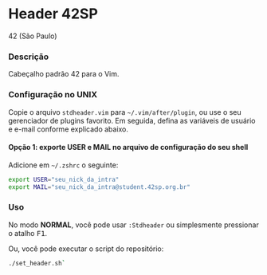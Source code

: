 # **Header 42SP**

42 (São Paulo)

### **Descrição**

Cabeçalho padrão 42 para o Vim.

### **Configuração no UNIX**

Copie o arquivo `stdheader.vim` para `~/.vim/after/plugin`, ou use o seu gerenciador de plugins favorito. Em seguida, defina as variáveis de usuário e e-mail conforme explicado abaixo.

#### Opção 1: exporte USER e MAIL no arquivo de configuração do seu shell

Adicione em `~/.zshrc` o seguinte:

```zsh
export USER="seu_nick_da_intra"
export MAIL="seu_nick_da_intra@student.42sp.org.br"
```

### **Uso**

No modo **NORMAL**, você pode usar `:Stdheader` ou simplesmente pressionar o atalho <kbd>F1</kbd>.

Ou, você pode executar o script do repositório:

```zsh
./set_header.sh`
```
